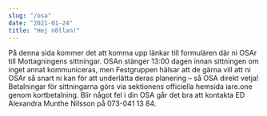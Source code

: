 ```yaml
---
slug: "/osa"
date: "2021-01-24"
title: "Hej n0llan!"
---
```

På denna sida kommer det att komma upp länkar till formulären där ni OSAr till Mottagningens sittningar. OSAn stänger 13:00 dagen innan sittningen om inget annat kommuniceras, men Festgruppen hälsar att de gärna vill att ni OSAr så snart ni kan för att underlätta deras planering – så OSA direkt vetja! Betalningar för sittningarna görs via sektionens officiella hemsida iare.one genom kortbetalning. Blir något fel i din OSA går det bra att kontakta ED Alexandra Munthe Nilsson på 073-041 13 84.